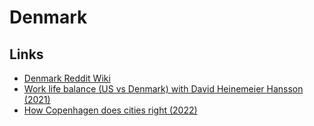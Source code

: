 # Denmark

## Links

- [Denmark Reddit Wiki](https://www.reddit.com/r/Denmark/wiki/index)
- [Work life balance (US vs Denmark) with David Heinemeier Hansson (2021)](https://pod.co/wtd/work-life-balance-us-vs-denmark-with-david-heinemeier-hansson-dhh)
- [How Copenhagen does cities right (2022)](https://twitter.com/ryanoferguson/status/1521745658855792645)